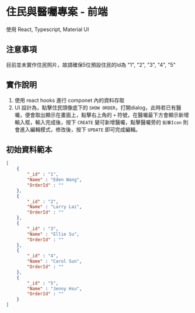 # 住民與醫囑專案 - 前端

使用 React, Typescript, Material UI

## 注意事項

目前並未實作住民照片，故請確保5位預設住民的Id為 "1", "2", "3", "4", "5" 

## 實作說明
1. 使用 react hooks 進行 componet 內的資料存取
2. UI 設計為，點擊住民頭像底下的 `SHOW ORDER`，打開dialog，此時若已有醫囑，便會取出顯示在畫面上，點擊右上角的 `+` 符號，在醫囑最下方會顯示新增輸入框，輸入完成後，按下 `CREATE` 變可新增醫囑，點擊醫囑旁的 `鉛筆Icon` 則會進入編輯模式，修改後，按下 `UPDATE` 即可完成編輯。

## 初始資料範本
```json
[
    {
        "_id" : "1",
        "Name" : "Eden Wang",
        "OrderId" : ""
    },
    {
        "_id" : "2",
        "Name" : "Larry Lai",
        "OrderId" : ""
    },
    {
        "_id" : "3",
        "Name" : "Ellie Su",
        "OrderId" : ""
    },
    {        
        "_id" : "4",
        "Name" : "Carol Sun",
        "OrderId" : ""
    },
    {        
        "_id" : "5",
        "Name" : "Jenny Hsu",
        "OrderId" : ""
    }
]
```